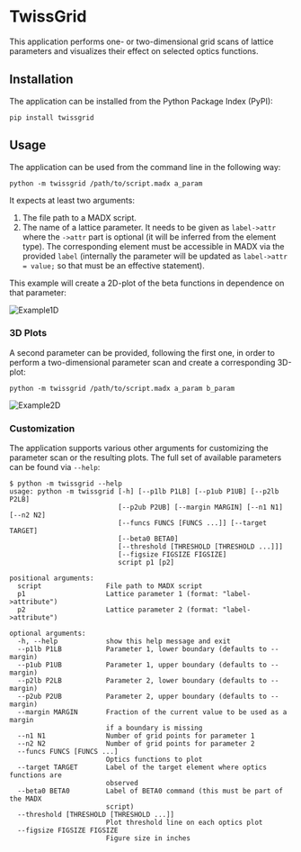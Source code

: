 # TwissGrid

This application performs one- or two-dimensional grid scans of lattice parameters
and visualizes their effect on selected optics functions.

## Installation

The application can be installed from the Python Package Index (PyPI):

```
pip install twissgrid
```

## Usage

The application can be used from the command line in the following way:

```
python -m twissgrid /path/to/script.madx a_param
```

It expects at least two arguments:

1. The file path to a MADX script.
2. The name of a lattice parameter. It needs to be given as `label->attr` where the `->attr` part is optional (it will be inferred from the element type). The corresponding element must be accessible in MADX via the provided `label` (internally the parameter will be updated as `label->attr = value;` so that must be an effective statement).

This example will create a 2D-plot of the beta functions in dependence on that parameter:

![Example1D](./example1d.png)

### 3D Plots

A second parameter can be provided, following the first one, in order to perform a two-dimensional parameter scan
and create a corresponding 3D-plot:

```
python -m twissgrid /path/to/script.madx a_param b_param
```

![Example2D](./example2d.png)

### Customization

The application supports various other arguments for customizing the parameter scan or the resulting plots.
The full set of available parameters can be found via `--help`:

```
$ python -m twissgrid --help
usage: python -m twissgrid [-h] [--p1lb P1LB] [--p1ub P1UB] [--p2lb P2LB]
                           [--p2ub P2UB] [--margin MARGIN] [--n1 N1] [--n2 N2]
                           [--funcs FUNCS [FUNCS ...]] [--target TARGET]
                           [--beta0 BETA0]
                           [--threshold [THRESHOLD [THRESHOLD ...]]]
                           [--figsize FIGSIZE FIGSIZE]
                           script p1 [p2]

positional arguments:
  script                File path to MADX script
  p1                    Lattice parameter 1 (format: "label->attribute")
  p2                    Lattice parameter 2 (format: "label->attribute")

optional arguments:
  -h, --help            show this help message and exit
  --p1lb P1LB           Parameter 1, lower boundary (defaults to --margin)
  --p1ub P1UB           Parameter 1, upper boundary (defaults to --margin)
  --p2lb P2LB           Parameter 2, lower boundary (defaults to --margin)
  --p2ub P2UB           Parameter 2, upper boundary (defaults to --margin)
  --margin MARGIN       Fraction of the current value to be used as a margin
                        if a boundary is missing
  --n1 N1               Number of grid points for parameter 1
  --n2 N2               Number of grid points for parameter 2
  --funcs FUNCS [FUNCS ...]
                        Optics functions to plot
  --target TARGET       Label of the target element where optics functions are
                        observed
  --beta0 BETA0         Label of BETA0 command (this must be part of the MADX
                        script)
  --threshold [THRESHOLD [THRESHOLD ...]]
                        Plot threshold line on each optics plot
  --figsize FIGSIZE FIGSIZE
                        Figure size in inches
```
